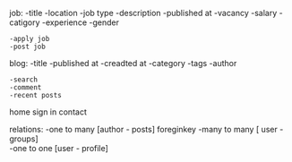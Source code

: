 job:
    -title
    -location
    -job type
    -description
    -published at
    -vacancy
    -salary
    -catigory
    -experience
    -gender

    -apply job
    -post job

blog:
    -title
    -published at
    -creadted at
    -category
    -tags
    -author

    -search
    -comment
    -recent posts


home 
sign in
contact


relations:
    -one to many    [author - posts]    foreginkey
    -many to many   [ user - groups]    
    -one to one     [user - profile]